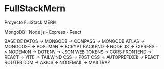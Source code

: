 # FullStackMern
Proyecto FullStack MERN

MongoDB  - Node js - Express - React 


BASE DE DATOS
-> MONGODB
-> COMPASS
-> MONGODB ATLAS
-> MONGOOSE
-> POSTMAN
-> BCRYPT
BACKEND
-> NODE JS
-> EXPRESS
-> NODEMON
-> DOTENV
-> JSON WEB TOKENS
-> CORS
FRONTEND
-> REACT 
-> VITE
-> TAILWIND CSS
-> POST CSS
-> AUTOPREFIXER
-> REACT ROUTER DOM
-> AXIOS
-> NODEMAIL
-> MAILTRAP


